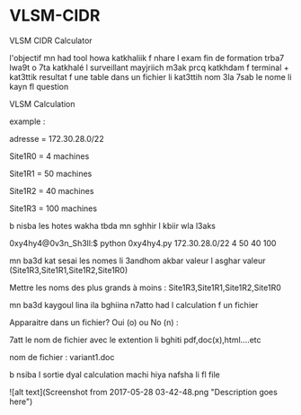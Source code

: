 # VLSM-CIDR
VLSM CIDR Calculator

l'objectif mn had tool howa katkhaliik f nhare l exam fin de formation trba7 lwa9t o 7ta katkhalé l surveillant mayjriich m3ak prcq katkhdam f terminal + kat3ttik resultat f une table dans un fichier li kat3ttih nom 3la 7sab le nome li kayn fl question 


VLSM Calculation 


example : 


adresse = 172.30.28.0/22


Site1R0 = 4 machines

Site1R1 = 50 machines

Site1R2 = 40 machines

Site1R3 = 100 machines

b nisba les hotes wakha tbda mn sghhir l kbiir wla l3aks 

0xy4hy4@0v3n_Sh3ll:$ python 0xy4hy4.py 172.30.28.0/22 4 50 40 100 





mn ba3d kat sesai les nomes li 3andhom akbar valeur l asghar valeur (Site1R3,Site1R1,Site1R2,Site1R0)

Mettre les noms des plus grands à moins : Site1R3,Site1R1,Site1R2,Site1R0

mn ba3d kaygoul lina ila bghiina n7atto had l calculation f un fichier 

Apparaitre dans un fichier? Oui (o) ou No (n) : 

7att le nom de fichier avec le extention li bghiti pdf,doc(x),html....etc 

nom de fichier : variant1.doc

b nsiba l sortie dyal calculation machi hiya nafsha li fl file 


![alt text](Screenshot from 2017-05-28 03-42-48.png
 "Description goes here")
